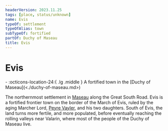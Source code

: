 ```yaml
---
headerVersion: 2023.11.25
tags: [place, status/unknown]
name: Evis
typeOf: settlement
typeOfAlias: town
subTypeOf: fortified
partOf: Duchy of Maseau
title: Evis
---
```


# Evis
<div class="grid cards ext-narrow-margin ext-one-column" markdown>
-    :octicons-location-24:{ .lg .middle } A fortified town in the [Duchy of Maseau](<./duchy-of-maseau.md>)  
</div>


The northernmost settlement in [Maseau](<./duchy-of-maseau.md>) along the Great South Road. Evis is a fortified frontier town on the border of the March of Evis, ruled by the aging Marcher Lord, [Peyre Vayler](<../../../people/sembarans/peyre-vayler.md>), and his two daughters. South of Evis, the land turns more fertile, and more populated, before eventually reaching the rolling valleys near Valarin, where most of the people of the Duchy of Maseau live.